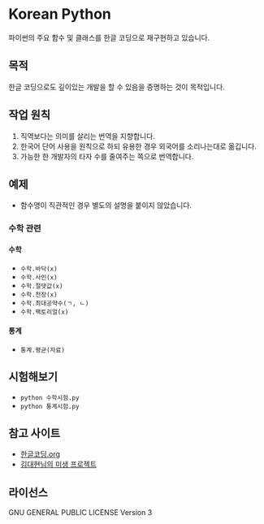 # Korean Python
파이썬의 주요 함수 및 클래스를 한글 코딩으로 재구현하고 있습니다.

## 목적
한글 코딩으로도 깊이있는 개발을 할 수 있음을 증명하는 것이 목적입니다.

## 작업 원칙
1. 직역보다는 의미를 살리는 번역을 지향합니다.
2. 한국어 단어 사용을 원칙으로 하되 유용한 경우 외국어를 소리나는대로 옮깁니다.
3. 가능한 한 개발자의 타자 수를 줄여주는 쪽으로 번역합니다.

## 예제
* 함수명이 직관적인 경우 별도의 설명을 붙이지 않았습니다.

### 수학 관련

#### 수학
* `수학.바닥(x)`
* `수학.사인(x)`
* `수학.절댓값(x)`
* `수학.천장(x)`
* `수학.최대공약수(ㄱ, ㄴ)`
* `수학.팩토리얼(x)`

#### 통계
* `통계.평균(자료)`

## 시험해보기
* `python 수학시험.py`
* `python 통계시험.py`

## 참고 사이트
* [한글코딩.org](http://한글코딩.org/)
* [김대현님의 미생 프로젝트](https://github.com/hatemogi/misaeng)

## 라이선스
GNU GENERAL PUBLIC LICENSE Version 3

